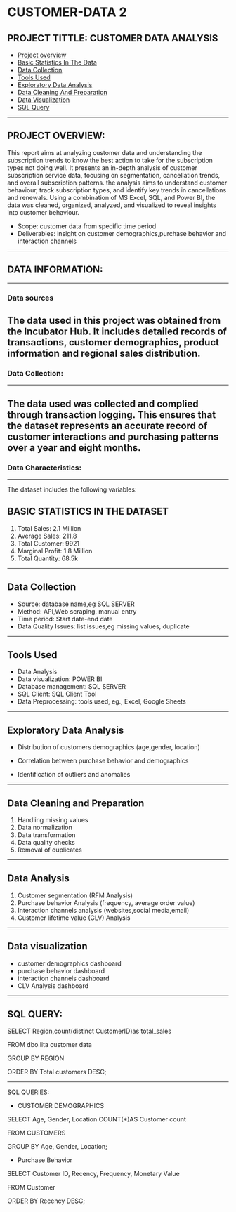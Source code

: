 # CUSTOMER-DATA 2
PROJECT TITTLE: CUSTOMER DATA ANALYSIS
---
- [Project overview](#project-overview)
- [Basic Statistics In The Data](#basic-statistics-in-the-data)
- [Data Collection](#data-collection)
- [Tools Used](#tools-used)
- [Exploratory Data Analysis](#exploratory-data-analysis)
- [Data Cleaning And Preparation](#data-cleaning-and-preparation)
- [Data Visualization](#data-visualization)
- [SQL Query](#sql-query)
  
  
---
PROJECT OVERVIEW:
---
 This report aims at analyzing customer data and understanding the subscription trends to know the best action to take for the subscription types not doing well. It presents an in-depth analysis of customer subscription service data, focusing on segmentation, cancellation trends, and overall subscription patterns. the analysis aims to understand customer behaviour, track subscription types, and identify key trends in cancellations and renewals. Using a combination of MS Excel, SQL, and Power BI, the data was cleaned, organized, analyzed, and visualized to reveal insights into customer behaviour. 
- Scope: customer data from specific time period 
- Deliverables: insight on customer demographics,purchase behavior and interaction channels
---
## DATA INFORMATION:
---
### Data sources
The data used in this project was obtained from the Incubator Hub. It includes detailed records of transactions, customer demographics, product information and regional sales distribution.
---
### Data Collection:
---
The data used was collected and complied through transaction logging. This ensures that the dataset represents an accurate record of customer interactions and purchasing patterns over a year and eight months.
---
### Data Characteristics:
---
The dataset includes the following variables:



## BASIC STATISTICS IN THE DATASET
1. Total Sales: 2.1 Million
2. Average Sales: 211.8
3. Total Customer: 9921
4. Marginal Profit: 1.8 Million
5. Total Quantity: 68.5k
---
Data Collection 
---
- Source: database name,eg SQL SERVER 
- Method: API,Web scraping, manual entry
- Time period: Start date-end date
- Data Quality Issues: list issues,eg missing values, duplicate 

---
Tools Used
---
- Data Analysis 
- Data visualization: POWER BI 
- Database management: SQL SERVER 
- SQL Client: SQL Client Tool
- Data Preprocessing: tools used, eg.,
Excel, Google Sheets 

---
Exploratory Data Analysis 
---
- Distribution of customers demographics (age,gender, location)

- Correlation between purchase behavior and demographics 

- Identification of outliers and anomalies

---
Data Cleaning and Preparation 
---
1. Handling missing values
2. Data normalization 
3. Data transformation 
4. Data quality checks
5. Removal of duplicates

---
Data Analysis 
---
1. Customer segmentation (RFM Analysis)
2. Purchase behavior Analysis (frequency, average order value)
3. Interaction channels analysis (websites,social media,email)
4. Customer lifetime value (CLV) Analysis 

---
Data visualization 
---
- customer demographics dashboard 
- purchase behavior dashboard 
- interaction channels dashboard 
- CLV Analysis dashboard 

---
SQL QUERY:
---

SELECT
     Region,count(distinct CustomerID)as total_sales

FROM 
    dbo.lita customer data

GROUP BY 
       REGION

ORDER BY
       Total customers DESC;


---
SQL QUERIES:
- CUSTOMER DEMOGRAPHICS 

SELECT
     Age,
     Gender,
     Location 
     COUNT(*)AS Customer count

FROM
   CUSTOMERS

GROUP BY
       Age,
       Gender,
       Location;
 
- Purchase Behavior 

SELECT 
     Customer ID,
     Recency,
     Frequency,
     Monetary Value 

FROM
    Customer 

ORDER BY
       Recency DESC;






       
   

